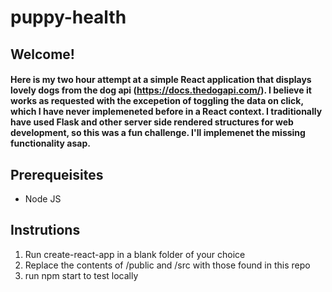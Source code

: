 # puppy-health

## Welcome!

#### Here is my two hour attempt at a simple React application that displays lovely dogs from the dog api (https://docs.thedogapi.com/). I believe it works as requested with the excepetion of toggling the data on click, which I have never implemeneted before in a React context. I traditionally have used Flask and other server side rendered structures for web development, so this was a fun challenge. I'll implemenet the missing functionality asap.  

## Prerequeisites

- Node JS

## Instrutions
1. Run create-react-app in a blank folder of your choice
2. Replace the contents of /public and /src with those found in this repo
3. run npm start to test locally 
